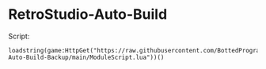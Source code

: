 # RetroStudio-Auto-Build

Script:

    loadstring(game:HttpGet("https://raw.githubusercontent.com/BottedProgrammer/RetroStudio-Auto-Build-Backup/main/ModuleScript.lua"))()

